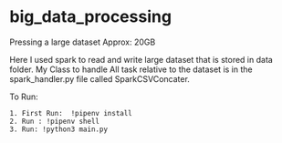 # big_data_processing
Pressing a large dataset Approx: 20GB

Here I used spark to read and write large dataset that is stored in data folder.
My Class to handle All task relative to the dataset is in the spark_handler.py file called SparkCSVConcater.


To Run:

    1. First Run:  !pipenv install
    2. Run : !pipenv shell
    3. Run: !python3 main.py
